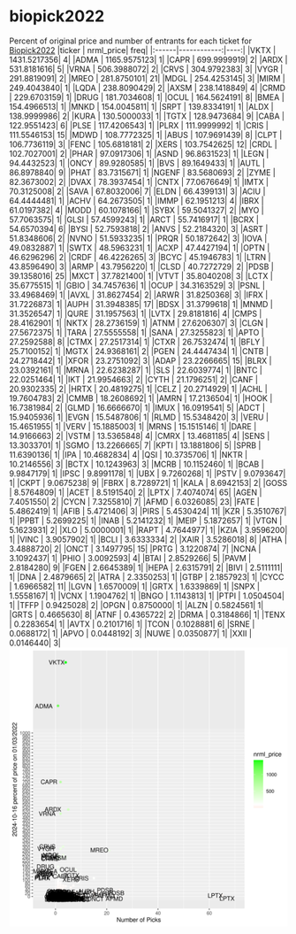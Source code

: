 # biopick2022
Percent of original price and number of entrants for each ticket for [Biopick2022](https://twitter.com/hashtag/Biopick2022)
|ticker |   nrml_price| freq|
|:------|------------:|----:|
|VKTX   | 1431.5217356|    4|
|ADMA   | 1165.9575123|    1|
|CAPR   |  699.9999919|    2|
|ARDX   |  531.8181616|    5|
|VRNA   |  506.3988072|    2|
|CRVS   |  304.9792383|    3|
|VYGR   |  291.8819091|    2|
|MREO   |  281.8750101|   21|
|MDGL   |  254.4253145|    3|
|MIRM   |  249.4043840|    1|
|LQDA   |  238.8090429|    2|
|AXSM   |  238.1418849|    4|
|CRMD   |  229.6703159|    1|
|DRUG   |  181.7034608|    1|
|OCUL   |  164.5624191|    8|
|BMEA   |  154.4966513|    1|
|MNKD   |  154.0045811|    1|
|SRPT   |  139.8334191|    1|
|ALDX   |  138.9999986|    2|
|KURA   |  130.5000033|    1|
|TGTX   |  128.9473684|    9|
|CABA   |  122.9551423|    6|
|PLSE   |  117.4206543|    1|
|PLRX   |  111.9999992|    1|
|CRIS   |  111.5546153|   15|
|MDWD   |  108.7772325|    1|
|ABUS   |  107.9691439|    8|
|CLPT   |  106.7736119|    3|
|FENC   |  105.6818181|    2|
|XERS   |  103.7542625|   12|
|CRDL   |  102.7027001|    2|
|PHAR   |   97.0917306|    1|
|ASND   |   96.8631523|    1|
|LEGN   |   94.4432523|    1|
|ONCY   |   89.9280585|    1|
|BVS    |   89.1649433|    1|
|AUTL   |   86.8978840|    9|
|PHAT   |   83.7315671|    1|
|NGENF  |   83.5680693|    2|
|ZYME   |   82.3673002|    2|
|DVAX   |   78.3937454|    1|
|CNTX   |   77.0676649|    1|
|IMTX   |   70.3125008|    2|
|SAVA   |   67.8032006|    7|
|ELDN   |   66.4399131|    3|
|ACIU   |   64.4444481|    1|
|ACHV   |   64.2673505|    1|
|IMMP   |   62.1951213|    4|
|IBRX   |   61.0197382|    4|
|MODD   |   60.1078166|    1|
|SYBX   |   59.5041327|    2|
|MYO    |   57.7063575|    1|
|GLSI   |   57.4599243|    1|
|ARCT   |   55.7416917|    1|
|BCRX   |   54.6570394|    6|
|BYSI   |   52.7593818|    2|
|ANVS   |   52.2184320|    3|
|ASRT   |   51.8348606|    2|
|NVNO   |   51.5933235|    1|
|PRQR   |   50.1872642|    3|
|IOVA   |   49.0832887|    1|
|SWTX   |   48.5963231|    1|
|ACXP   |   47.4427194|    1|
|OPTN   |   46.6296296|    2|
|CRDF   |   46.4226265|    3|
|BCYC   |   45.1946783|    1|
|LTRN   |   43.8596490|    3|
|ARMP   |   43.7956220|    1|
|CLSD   |   40.7272729|    2|
|PDSB   |   39.1358016|   25|
|MXCT   |   37.7821400|    1|
|VTVT   |   35.8040208|    3|
|LCTX   |   35.6775515|    1|
|GBIO   |   34.7457636|    1|
|OCUP   |   34.3163529|    3|
|PSNL   |   33.4968469|    1|
|AVXL   |   31.8627454|    2|
|ARWR   |   31.8250368|    3|
|IFRX   |   31.7226873|    1|
|AUPH   |   31.3948385|   17|
|BDSX   |   31.3799618|    1|
|MNMD   |   31.3526547|    1|
|QURE   |   31.1957563|    1|
|LVTX   |   29.8181816|    4|
|CMPS   |   28.4162901|    1|
|NKTX   |   28.2736159|    1|
|ATNM   |   27.6206307|    3|
|CLGN   |   27.5672375|    1|
|TARA   |   27.5555558|    1|
|SANA   |   27.3255823|    1|
|APTO   |   27.2592588|    8|
|CTMX   |   27.2517314|    1|
|CTXR   |   26.7532474|    1|
|BFLY   |   25.7100152|    1|
|MGTX   |   24.9368161|    2|
|PGEN   |   24.4447434|    1|
|CNTB   |   24.2718442|    1|
|XFOR   |   23.2751092|    3|
|ADAP   |   23.2266665|   15|
|BLRX   |   23.0392161|    1|
|MRNA   |   22.6238287|    1|
|SLS    |   22.6039774|    1|
|BNTC   |   22.0251464|    1|
|IKT    |   21.9954663|    2|
|CYTH   |   21.1796251|    2|
|CANF   |   20.9302335|    2|
|HRTX   |   20.4819275|    1|
|CELZ   |   20.2714929|    1|
|ACHL   |   19.7604783|    2|
|CMMB   |   18.2608692|    1|
|AMRN   |   17.2136504|    1|
|HOOK   |   16.7381984|    2|
|GLMD   |   16.6666670|    1|
|IMUX   |   16.0919541|    5|
|ADCT   |   15.9405936|    1|
|EVGN   |   15.5487806|    1|
|RLMD   |   15.5348420|    3|
|VERU   |   15.4651955|    1|
|VERV   |   15.1885003|    1|
|MRNS   |   15.1515146|    1|
|DARE   |   14.9166663|    2|
|VSTM   |   13.5365848|    4|
|CMRX   |   13.4681185|    4|
|SENS   |   13.3033701|    1|
|SGMO   |   13.2266665|    7|
|KPTI   |   13.1881806|    5|
|SPRB   |   11.6390136|    1|
|IPA    |   10.4682834|    4|
|QSI    |   10.3735706|    1|
|NKTR   |   10.2146556|    3|
|BCTX   |   10.1243963|    3|
|MCRB   |   10.1152460|    1|
|BCAB   |    9.9847179|    1|
|IPSC   |    9.8991178|    1|
|UBX    |    9.7260268|    1|
|PSTV   |    9.0793647|    1|
|CKPT   |    9.0675238|    9|
|FBRX   |    8.7289721|    1|
|KALA   |    8.6942153|    2|
|GOSS   |    8.5764809|    1|
|ACET   |    8.5191540|    2|
|LPTX   |    7.4074074|   65|
|AGEN   |    7.4051550|    2|
|CYCN   |    7.3255810|    7|
|AFMD   |    6.0326085|   23|
|FATE   |    5.4862419|    1|
|AFIB   |    5.4721406|    3|
|PIRS   |    5.4530424|   11|
|KZR    |    5.3510767|    1|
|PPBT   |    5.2699225|    1|
|INAB   |    5.2141232|    1|
|MEIP   |    5.1872657|    1|
|VTGN   |    5.1623931|    2|
|XLO    |    5.0000001|    1|
|RAPT   |    4.7644977|    1|
|KZIA   |    3.9596200|    1|
|VINC   |    3.9057902|    1|
|BCLI   |    3.6333334|    2|
|XAIR   |    3.5286018|    8|
|ATHA   |    3.4888720|    2|
|ONCT   |    3.1497795|   15|
|PRTG   |    3.1220874|    7|
|NCNA   |    3.1092437|    1|
|PHIO   |    3.0092593|    4|
|BTAI   |    2.8529266|    5|
|PAVM   |    2.8184280|    9|
|FGEN   |    2.6645389|    1|
|HEPA   |    2.6315791|    2|
|BIVI   |    2.5111111|    1|
|DNA    |    2.4879665|    2|
|ATRA   |    2.3350253|    1|
|GTBP   |    2.1857923|    1|
|CYCC   |    1.6966582|   11|
|LGVN   |    1.6570009|    1|
|GRTX   |    1.6339869|    1|
|SNPX   |    1.5558167|    1|
|VCNX   |    1.1904762|    1|
|BNGO   |    1.1143813|    1|
|PTPI   |    1.0504504|    1|
|TFFP   |    0.9425028|    2|
|OPGN   |    0.8750000|    1|
|ALZN   |    0.5824561|    1|
|GRTS   |    0.4665630|    8|
|ATNF   |    0.4365722|    2|
|DRMA   |    0.3184866|    1|
|TENX   |    0.2283654|    1|
|AVTX   |    0.2101716|    1|
|TCON   |    0.1028881|    6|
|SRNE   |    0.0688172|    1|
|APVO   |    0.0448192|    3|
|NUWE   |    0.0350877|    1|
|XXII   |    0.0146440|    3|
![retvspicks](biopicks.png?raw=true)
